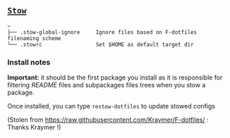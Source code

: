 ## [`Stow`](https://www.gnu.org/software/stow/)

    ~
    ├── .stow-global-ignore     Ignore files based on F-dotfiles filenaming scheme
    └── .stowrc                 Set $HOME as default target dir

### Install notes

**Important:** it should be the first package you install as it is responsible for filtering *README* files and subpackages files trees when you stow a package.

Once installed, you can type `restow-dotfiles` to update stowed configs

(Stolen from https://raw.githubusercontent.com/Kraymer/F-dotfiles/ : Thanks Kraymer !)
